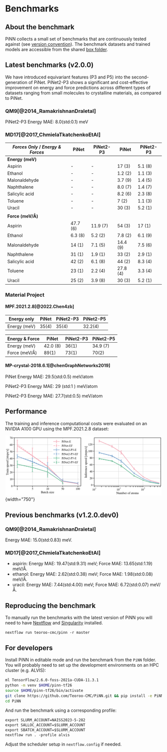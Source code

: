 # Benchmarks 

## About the benchmark

PiNN collects a small set of benchmarks that are continuously tested
against (see [version convention]). The benchmark datasets and trained
models are accessible from the shared [box folder].

[version convention]: changelog.md/#conventions
[box folder]: https://uppsala.box.com/v/teoroo-cmc-pinn-data

## Latest benchmarks (v2.0.0)

We have introduced equivariant features (P3 and P5) into the second-generation of PiNet. PiNet2-P3 shows a significant and cost-effective improvement on energy and force predictions across different types of datasets ranging from small molecules to crystalline materials, as compared to PiNet.

### QM9[@2014_RamakrishnanDraletal]

PiNet2-P3 Energy MAE: 8.0(std:0.1) meV

### MD17[@2017_ChmielaTkatchenkoEtAl]


| *Forces Only* / *Energy & Forces*  | PiNet         | PiNet2-P3       | PiNet         | PiNet2-P3       |
|---------------------|---------------|-----------------|---------------|-----------------|
| **Energy (meV)**    |               |                 |               |                 |
| Aspirin             | -             | -               | 17 (3)        | 5.1 (8)         |
| Ethanol             | -             | -               | 1.2 (2)       | 1.1 (3)         |
| Malonaldehyde       | -             | -               | 3.7 (9)       | 1.4 (5)         |
| Naphthalene         | -             | -               | 8.0 (7)       | 1.4 (7)         |
| Salicylic acid      | -             | -               | 8.2 (6)       | 2.3 (8)         |
| Toluene             | -             | -               | 7 (2)         | 1.1 (3)         |
| Uracil              | -             | -               | 30 (3)        | 5.2 (1)         |
|                     |               |                 |               |                 |
| **Force (meV/Å)**   |               |                 |               |                 |
| Aspirin             | 47.7 (6)      | 11.9 (7)        | 54 (3)        | 17 (1)          |
| Ethanol             | 6.3 (8)       | 5.2 (2)         | 7.8 (2)       | 6.1 (9)         |
| Malonaldehyde       | 14 (1)        | 7.1 (5)         | 14.4 (9)      | 7.5 (6)         |
| Naphthalene         | 31 (1)        | 1.9 (1)         | 33 (2)        | 2.9 (1)         |
| Salicylic acid      | 42 (2)        | 6.1 (8)         | 44 (2)        | 8.3 (4)         |
| Toluene             | 23 (1)        | 2.2 (4)         | 27.8 (4)      | 3.3 (4)         |
| Uracil              | 25 (2)        | 3.9 (8)         | 30 (3)        | 5.2 (1)         |

### Material Project

#### MPF.2021.2.8[@2022.Chen4zb]

|   **Energy only**    | PiNet         | PiNet2-P3       | PiNet2-P5     |
|---------------------|---------------|-----------------|---------------|
| Energy (meV)        | 35(4)         | 35(4)           | 32.2(4)       |

| **Energy & Force**   | PiNet         | PiNet2-P3       | PiNet2-P5     |
|---------------------|---------------|-----------------|---------------|
| Energy (meV)        | 42.0 (8)      | 36(1)           | 34.9 (7)      |
| Force (meV/Å)       | 89(1)         | 73(1)           | 70(2)         |

#### MP-crystal-2018.6.1[@chenGraphNetworks2019]

PiNet     Energy MAE: 29.5(std:0.5) meV/atom

PiNet2-P3 Energy MAE: 29  (std:1 )  meV/atom

PiNet2-P3 Energy MAE: 27.7(std:0.5) meV/atom

## Performance

The training and inference computational costs were evaluated on an NVIDIA A100 GPU using the MPF.2021.2.8 dataset:

![performance_benchmark](./images/benchmark.png){width="750"}

## Previous benchmarks (v1.2.0.dev0)

### QM9[@2014_RamakrishnanDraletal]

Energy MAE: 15.0(std:0.83) meV.

### MD17[@2017_ChmielaTkatchenkoEtAl]

- aspirin:   Energy MAE: 19.47(std:9.31) meV; Force MAE: 13.65(std:1.19) meV/Å.
- ethanol:   Energy MAE: 2.62(std:0.38) meV;  Force MAE: 1.98(std:0.08) meV/Å.
- uracil:    Energy MAE: 7.44(std:4.00) meV;  Force MAE: 6.72(std:0.07) meV/Å.

## Reproducing the benchmark

To manually run the benchmarks with the latest version of PiNN you
will need to have [Nextflow] and [Singularity] installed.

[Nextflow]: https://www.nextflow.io/
[Singularity]: https://docs.sylabs.io/guides/latest/user-guide/

```
nextflow run teoroo-cmc/pinn -r master
```

## For developers

Install PiNN in editable mode and run the benchmark
from the `PiNN` folder.  You will probably need to set up the
development environments on an HPC cluster (e.g. ALVIS):

``` bash
ml TensorFlow/2.6.0-foss-2021a-CUDA-11.3.1
python -m venv $HOME/pinn-tf26
source $HOME/pinn-tf26/bin/activate
git clone https://github.com/Teoroo-CMC/PiNN.git && pip install -e PiNN
cd PiNN
```

And run the benchmark using a corresponding profile:

```
export SLURM_ACCOUNT=NAISS2023-5-282
export SALLOC_ACCOUNT=$SLURM_ACCOUNT
export SBATCH_ACCOUNT=$SLURM_ACCOUNT
nextflow run . -profile alvis
```

Adjust the scheduler setup in `nextflow.config` if needed.
